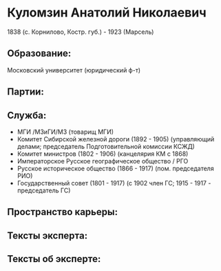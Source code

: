 # Куломзин Анатолий  Николаевич
1838 (с. Корнилово, Костр. губ.)  - 1923 (Марсель) 

## Образование:
Московский университет (юридический ф-т) 
## Партии:
## Служба:
* МГИ /МЗиГИ/МЗ (товарищ МГИ) 
* Комитет Сибирской железной дороги (1892 - 1905)  (управляющий делами; председатель Подготовительной комиссии КСЖД) 
* Комитет министров (1802 - 1906)  (канцелярия КМ с 1868) 
* Императорское Русское географическое общество / РГО
* Русское историческое общество (1866 - 1917)  (пом. председателя РИО) 
* Государственный совет (1801 - 1917)  (с 1902 член ГС; 1915 - 1917 - председатель ГС) 
## Пространство карьеры:
## Тексты эксперта:
## Тексты об эксперте:
